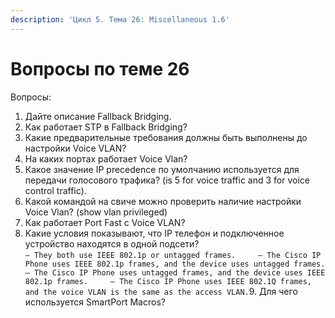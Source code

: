```yaml
---
description: 'Цикл 5. Тема 26: Miscellaneous 1.6'
---
```


# Вопросы по теме 26

Вопросы:  
1. Дайте описание Fallback Bridging.  
2. Как работает STP в Fallback Bridging?  
3. Какие предварительные требования должны быть выполнены до настройки Voice VLAN?  
4. На каких портах работает Voice Vlan?  
5. Какое значение IP precedence по умолчанию используется для передачи голосового трафика? \(is 5 for voice traffic and 3 for voice control traffic\).  
6. Какой командой на свиче можно проверить наличие настройки Voice Vlan? \(show vlan privileged\)  
7. Как работает Port Fast с Voice VLAN?  
8. Какие условия показывают, что IP телефон и подключенное устройство находятся в одной подсети?  
`— They both use IEEE 802.1p or untagged frames.    
— The Cisco IP Phone uses IEEE 802.1p frames, and the device uses untagged frames.    
— The Cisco IP Phone uses untagged frames, and the device uses IEEE 802.1p frames.    
— The Cisco IP Phone uses IEEE 802.1Q frames, and the voice VLAN is the same as the access VLAN.`9. Для чего используется SmartPort Macros?

